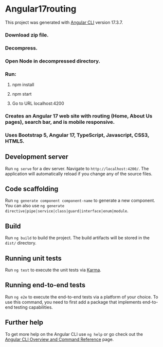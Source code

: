 # Angular17routing

This project was generated with [Angular CLI](https://github.com/angular/angular-cli) version 17.3.7.

### Download zip file.

### Decompress.

### Open Node in decompressed directory.

### Run:

1. npm install

2. npm start

3. Go to URL localhost:4200

### Creates an Angular 17 web site with routing (Home, About Us pages), search bar, and is mobile responsive.

### Uses Bootstrap 5, Angular 17, TypeScript, Javascript, CSS3, HTML5.

## Development server

Run `ng serve` for a dev server. Navigate to `http://localhost:4200/`. The application will automatically reload if you change any of the source files.

## Code scaffolding

Run `ng generate component component-name` to generate a new component. You can also use `ng generate directive|pipe|service|class|guard|interface|enum|module`.

## Build

Run `ng build` to build the project. The build artifacts will be stored in the `dist/` directory.

## Running unit tests

Run `ng test` to execute the unit tests via [Karma](https://karma-runner.github.io).

## Running end-to-end tests

Run `ng e2e` to execute the end-to-end tests via a platform of your choice. To use this command, you need to first add a package that implements end-to-end testing capabilities.

## Further help

To get more help on the Angular CLI use `ng help` or go check out the [Angular CLI Overview and Command Reference](https://angular.io/cli) page.
